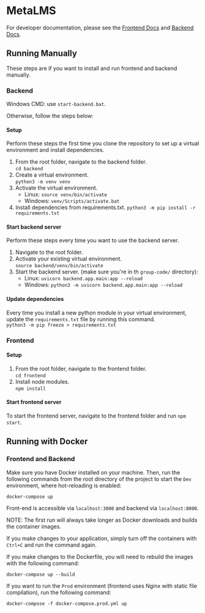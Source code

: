 # MetaLMS
For developer documentation, please see the [Frontend Docs](./documentation/FRONTEND-DOCS.md) and [Backend Docs](./documentation/BACKEND-DOCS.md).

## Running Manually
These steps are if you want to install and run frontend and backend manually.

### Backend

Windows CMD: use `start-backend.bat`.

Otherwise, follow the steps below:

#### Setup

Perform these steps the first time you clone the repository to set up a virtual environment and install dependencies.

1. From the root folder, navigate to the backend folder.  
   `cd backend`
2. Create a virtual environment.  
   `python3 -m venv venv`
3. Activate the virtual environment.  
   - Linux: `source venv/bin/activate`
   - Windows: `venv/Scripts/activate.bat`
4. Install dependencies from requirements.txt.
   `python3 -m pip install -r requirements.txt`

#### Start backend server

Perform these steps every time you want to use the backend server.

1. Navigate to the root folder.
2. Activate your existing virtual environment.  
   `source backend/venv/bin/activate`
3. Start the backend server. (make sure you're in th `group-code/` directory):
   - Linux: `uvicorn backend.app.main:app --reload`
   - Windows: `python3 -m uvicorn backend.app.main:app --reload`

#### Update dependencies

Every time you install a new python module in your virtual environment, update the `requirements.txt` file by running this command.  
`python3 -m pip freeze > requirements.txt`

### Frontend

#### Setup

1. From the root folder, navigate to the frontend folder.  
   `cd frontend`
2. Install node modules.  
   `npm install`

#### Start frontend server

To start the frontend server, navigate to the frontend folder and run `npm start`.

## Running with Docker
### Frontend and Backend
Make sure you have Docker installed on your machine. Then, run the following commands from the root directory of the project to start the `Dev` environment, where hot-reloading is enabled:

```
docker-compose up
```

Front-end is accessible via `localhost:3000` and backend via `localhost:8000`.

NOTE: The first run will always take longer as Docker downloads and builds the container images.

If you make changes to your application, simply turn off the containers with `Ctrl+C` and run the command again.

If you make changes to the Dockerfile, you will need to rebuild the images with the following command:

```
docker-compose up --build
```

If you want to run the `Prod` environment (frontend uses Nginx with static file compilation), run the following command:

```
docker-compose -f docker-compose.prod.yml up
```
